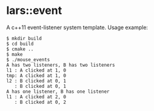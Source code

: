 # lars::event

A c++11 event-listener system template. Usage example:

```
$ mkdir build
$ cd build
$ cmake .. 
$ make
$ ./mouse_events
A has two listeners, B has two listeners
l1 : A clicked at 1, 0
tmp: A clicked at 1, 0
l2 : B clicked at 0, 1
   : B clicked at 0, 1
A has one listener, B has one listener
l1 : A clicked at 2, 0
   : B clicked at 0, 2
```
